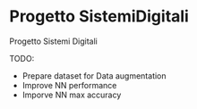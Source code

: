 # Progetto SistemiDigitali
 Progetto Sistemi Digitali
 
 TODO:
 * Prepare dataset for Data augmentation
 * Improve NN performance
 * Imporve NN max accuracy
